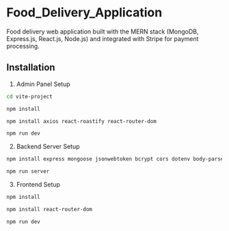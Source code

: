 # Food_Delivery_Application
Food delivery web application built with the MERN stack (MongoDB, Express.js, React.js, Node.js) and integrated with Stripe for payment processing.

## Installation

1. Admin Panel Setup

```bash
cd vite-project
```

```bash
npm install
```
```bash
npm install axios react-roastify react-router-dom
```

```bash
npm run dev
```
2. Backend Server Setup

```bash
npm install express mongoose jsonwebtoken bcrypt cors dotenv body-parser multer stripe validator nodemon
```
```bash
npm run server
```

3. Frontend Setup
```bash
npm install
```
```bash
npm install react-router-dom
```
```bash
npm run dev
```

